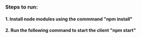 ### Steps to run:
#### 1. Install node modules using the commmand "npm install"
#### 2. Run the following command to start the client "npm start"
